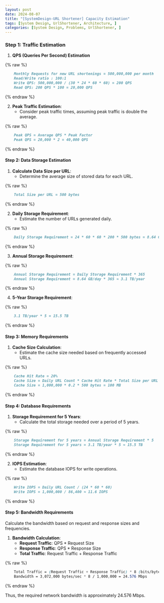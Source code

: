 ```yaml
---
layout: post
date: 2024-08-07
title: "[SystemDesign-URL Shortener] Capacity Estimation"
tags: [System Design, UrlShortener, Architecture, ]
categories: [System Design, Problems, UrlShortener, ]
---
```



### Step 1: Traffic Estimation

1. **QPS (Queries Per Second) Estimation**

	
{% raw %}
```markdown
	Monthly Requests for new URL shortenings = 500,000,000 per month
	Read/Write ratio : 100:1
	Write QPS: 500,000,000 / (30 * 24 * 60 * 60) = 200 QPS
	Read QPS: 200 QPS * 100 = 20,000 QPS
```
{% endraw %}


2. **Peak Traffic Estimation**:
	- Consider peak traffic times, assuming peak traffic is double the average.

	
{% raw %}
```markdown
	Peak QPS = Average QPS * Peak Factor
	Peak QPS = 20,000 * 2 = 40,000 QPS
```
{% endraw %}



#### Step 2: Data Storage Estimation

1. **Calculate Data Size per URL**:
	- Determine the average size of stored data for each URL.

	
{% raw %}
```markdown
	Total Size per URL = 500 bytes
```
{% endraw %}


2. **Daily Storage Requirement**:
	- Estimate the number of URLs generated daily.

	
{% raw %}
```markdown
	Daily Storage Requirement = 24 * 60 * 60 * 200 * 500 bytes = 8.64 GB/day
```
{% endraw %}


3. **Annual Storage Requirement**:

	
{% raw %}
```markdown
	Annual Storage Requirement = Daily Storage Requirement * 365
	Annual Storage Requirement = 8.64 GB/day * 365 ≈ 3.1 TB/year
```
{% endraw %}


4. **5-Year Storage Requirement**:

	
{% raw %}
```markdown
	3.1 TB/year * 5 = 15.5 TB
```
{% endraw %}



#### Step 3: Memory Requirements

1. **Cache Size Calculation**:
	- Estimate the cache size needed based on frequently accessed URLs.

	
{% raw %}
```markdown
	Cache Hit Rate = 20%
	Cache Size = Daily URL Count * Cache Hit Rate * Total Size per URL
	Cache Size = 1,000,000 * 0.2 * 500 bytes = 100 MB
```
{% endraw %}



#### Step 4: Database Requirements

1. **Storage Requirement for 5 Years**:
	- Calculate the total storage needed over a period of 5 years.

	
{% raw %}
```markdown
	Storage Requirement for 5 years = Annual Storage Requirement * 5
	Storage Requirement for 5 years = 3.1 TB/year * 5 ≈ 15.5 TB
```
{% endraw %}


2. **IOPS Estimation**:
	- Estimate the database IOPS for write operations.

	
{% raw %}
```markdown
	Write IOPS = Daily URL Count / (24 * 60 * 60)
	Write IOPS = 1,000,000 / 86,400 ≈ 11.6 IOPS
```
{% endraw %}



#### Step 5: Bandwidth Requirements


Calculate the bandwidth based on request and response sizes and frequencies.

1. **Bandwidth Calculation**:
	- **Request Traffic**: QPS * Request Size
	- **Response Traffic**: QPS * Response Size
	- **Total Traffic**: Request Traffic + Response Traffic

	
{% raw %}
```scss
	Total Traffic = (Request Traffic + Response Traffic) * 8 (bits/byte) / 1,000,000 (Mbps conversion)
	Bandwidth = 3,072,000 bytes/sec * 8 / 1,000,000 = 24.576 Mbps
```
{% endraw %}



Thus, the required network bandwidth is approximately 24.576 Mbps.

